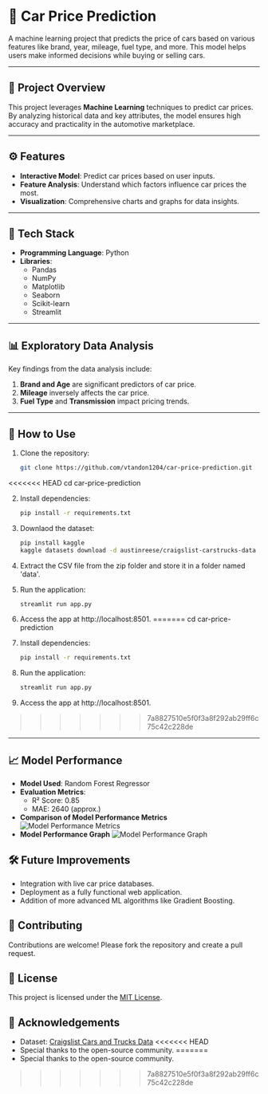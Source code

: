 # 🚗 Car Price Prediction   

A machine learning project that predicts the price of cars based on various features like brand, year, mileage, fuel type, and more. This model helps users make informed decisions while buying or selling cars.  

---

## 📝 Project Overview  

This project leverages **Machine Learning** techniques to predict car prices. By analyzing historical data and key attributes, the model ensures high accuracy and practicality in the automotive marketplace.  

---

## ⚙️ Features  

- **Interactive Model**: Predict car prices based on user inputs.  
- **Feature Analysis**: Understand which factors influence car prices the most.  
- **Visualization**: Comprehensive charts and graphs for data insights.  

---

## 🔧 Tech Stack  

- **Programming Language**: Python  
- **Libraries**:  
  - Pandas  
  - NumPy  
  - Matplotlib  
  - Seaborn  
  - Scikit-learn
  - Streamlit 


---

## 📊 Exploratory Data Analysis  

Key findings from the data analysis include:  
1. **Brand and Age** are significant predictors of car price.  
2. **Mileage** inversely affects the car price.  
3. **Fuel Type** and **Transmission** impact pricing trends.  

---

## 🚀 How to Use  

1. Clone the repository:  
   ```bash  
   git clone https://github.com/vtandon1204/car-price-prediction.git  
<<<<<<< HEAD
   cd car-price-prediction 

2. Install dependencies:
   ```bash
   pip install -r requirements.txt

3. Downlaod the dataset:
    ```bash
    pip install kaggle
    kaggle datasets download -d austinreese/craigslist-carstrucks-data

4. Extract the CSV file from the zip folder and store it in a folder named 'data'.

5. Run the application:
   ```bash
   streamlit run app.py
   
6. Access the app at http://localhost:8501.
=======
   cd car-price-prediction  
2. Install dependencies:
   ```bash
   pip install -r requirements.txt  

3. Run the application:
   ```bash
   streamlit run app.py
   
4. Access the app at http://localhost:8501.
>>>>>>> 7a8827510e5f0f3a8f292ab29ff6c75c42c228de

---

## 📈 Model Performance
- **Model Used**: Random Forest Regressor
- **Evaluation Metrics**:
    - R² Score: 0.85
    - MAE: 2640 (approx.)
- **Comparison of Model Performance Metrics**
  ![Model Performance Metrics](Comparison_Model_Performace_Metrics.jpg)
- **Model Performance Graph**
  ![Model Performance Graph](Overall-Performance.jpg)
  

## 🛠️ Future Improvements
- Integration with live car price databases.
- Deployment as a fully functional web application.
- Addition of more advanced ML algorithms like Gradient Boosting.

## 🤝 Contributing
Contributions are welcome! Please fork the repository and create a pull request.

## 📄 License
This project is licensed under the [MIT License](https://opensource.org/licenses/MIT).

## 🙌 Acknowledgements
- Dataset: [Craigslist Cars and Trucks Data](https://www.kaggle.com/datasets/austinreese/craigslist-carstrucks-data)
<<<<<<< HEAD
- Special thanks to the open-source community.
=======
- Special thanks to the open-source community.
>>>>>>> 7a8827510e5f0f3a8f292ab29ff6c75c42c228de
